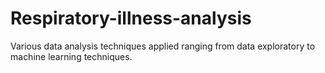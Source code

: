 # Respiratory-illness-analysis
Various data analysis techniques applied ranging from data exploratory to machine learning techniques.
